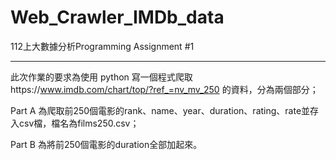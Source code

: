 # Web_Crawler_IMDb_data
 
112上大數據分析Programming Assignment #1

---

此次作業的要求為使用 python 寫一個程式爬取https://www.imdb.com/chart/top/?ref_=nv_mv_250 的資料，分為兩個部分；

Part A 為爬取前250個電影的rank、name、year、duration、rating、rate並存入csv檔，檔名為films250.csv；

Part B 為將前250個電影的duration全部加起來。 
